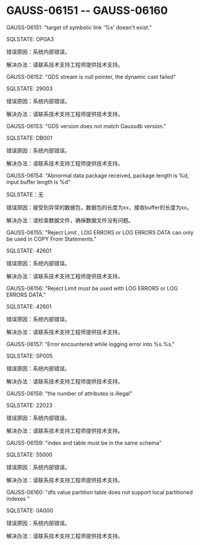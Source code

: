 # GAUSS-06151 -- GAUSS-06160

GAUSS-06151: "target of symbolic link '%s' doesn't exist."

SQLSTATE: OP0A3

错误原因：系统内部错误。

解决办法：请联系技术支持工程师提供技术支持。

GAUSS-06152: "GDS stream is null pointer, the dynamic cast failed"

SQLSTATE: 29003

错误原因：系统内部错误。

解决办法：请联系技术支持工程师提供技术支持。

GAUSS-06153: "GDS version does not match Gaussdb version."

SQLSTATE: DB001

错误原因：系统内部错误。

解决办法：请联系技术支持工程师提供技术支持。

GAUSS-06154: "Abnormal data package received, package length is %d, input buffer length is %d"

SQLSTATE：无

错误原因：接受到异常的数据包，数据包的长度为xx，接收buffer的长度为xx。

解决办法：请检查数据文件，确保数据文件没有问题。

GAUSS-06155: "Reject Limit , LOG ERRORS or LOG ERRORS DATA can only be used in COPY From Statements."

SQLSTATE: 42601

错误原因：系统内部错误。

解决办法：请联系技术支持工程师提供技术支持。

GAUSS-06156: "Reject Limit must be used with LOG ERRORS or LOG ERRORS DATA."

SQLSTATE: 42601

错误原因：系统内部错误。

解决办法：请联系技术支持工程师提供技术支持。

GAUSS-06157: "Error encountered while logging error into %s.%s."

SQLSTATE: SP005

错误原因：系统内部错误。

解决办法：请联系技术支持工程师提供技术支持。

GAUSS-06158: "the number of attributes is illegal"

SQLSTATE: 22023

错误原因：系统内部错误。

解决办法：请联系技术支持工程师提供技术支持。

GAUSS-06159: "index and table must be in the same schema"

SQLSTATE: 55000

错误原因：系统内部错误。

解决办法：请联系技术支持工程师提供技术支持。

GAUSS-06160: "dfs value partition table does not support local partitioned indexes "

SQLSTATE: 0A000

错误原因：系统内部错误。

解决办法：请联系技术支持工程师提供技术支持。

